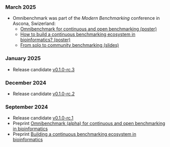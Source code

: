 ### March 2025

- Omnibenchmark was part of the _Modern Benchmarking_ conference in Ascona, Swizerland:
  - [Omnibenchmark for continuous and open benchmarking (poster)](https://zenodo.org/records/15105274)
  - [How to build a continuous benchmarking ecosystem in bioinformatics? (poster)](https://zenodo.org/records/15112490)
  - [From solo to community benchmarking (slides)](https://zenodo.org/records/15112402)

### January 2025

- Release candidate [v0.1.0-rc.3](https://github.com/omnibenchmark/omnibenchmark/releases/tag/v0.1.0-rc.3)

### December 2024

- Release candidate [v0.1.0-rc.2](https://github.com/omnibenchmark/omnibenchmark/releases/tag/v0.1.0-rc.2)

### September 2024

- Release candidate [v0.1.0-rc.1](https://github.com/omnibenchmark/omnibenchmark/releases/tag/v0.1.0-rc.1)
- Preprint [Omnibenchmark (alpha) for continuous and open benchmarking in bioinformatics](https://arxiv.org/abs/2409.17038)
- Preprint [Building a continuous benchmarking ecosystem in bioinformatics](https://arxiv.org/abs/2409.15472)

